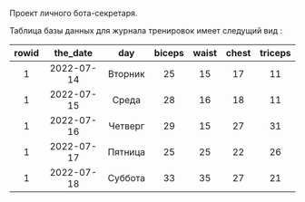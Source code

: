 Проект личного бота-секретаря.



Таблица базы данных для журнала тренировок имеет следущий вид :

| rowid | the_date | day | biceps | waist | chest | triceps |
| :---: | :---: | :---: | :---: | :---: | :---: | :---: |
| 1 | 2022-07-14 | Вторник | 25 | 15 | 17 | 11 |
| 1 | 2022-07-15 | Среда | 28 | 16 | 18 | 11 |
| 1 | 2022-07-16 | Четверг | 29 | 15 | 27 | 31 |
| 1 | 2022-07-17 | Пятница | 25 | 25 | 22 | 26 |
| 1 | 2022-07-18 | Суббота | 33 | 35 | 27 | 21 |
